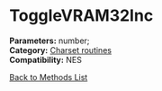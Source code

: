 # ToggleVRAM32Inc

**Parameters:** number;  
**Category:** [Charset routines](../categories/charset_routines.md)  
**Compatibility:** NES  


[Back to Methods List](../../SUMMARY.md)
